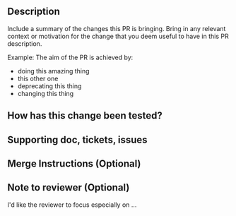 ## Description

Include a summary of the changes this PR is bringing. Bring in any relevant context or motivation for the change that you deem useful to have in this PR description.

Example:
The aim of the PR is achieved by:

- doing this amazing thing
- this other one
- deprecating this thing
- changing this thing

## How has this change been tested?

## Supporting doc, tickets, issues

## Merge Instructions (Optional)

## Note to reviewer (Optional)

I'd like the reviewer to focus especially on ...
